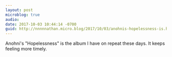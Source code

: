 ```yaml
---
layout: post
microblog: true
audio: 
date: 2017-10-03 10:44:14 -0700
guid: http://nnnnnathan.micro.blog/2017/10/03/anohnis-hopelessness-is.html
---
```

Anohni's "Hopelessness" is the album I have on repeat these days. It keeps feeling more timely.
